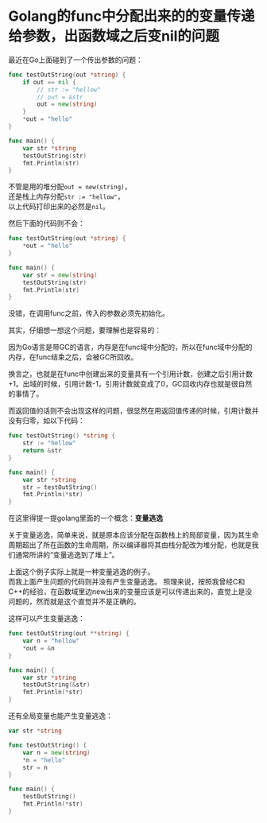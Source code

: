 # Golang的func中分配出来的的变量传递给参数，出函数域之后变nil的问题

最近在Go上面碰到了一个传出参数的问题：

```go
func testOutString(out *string) {
	if out == nil {
		// str := "hellow"
		// out = &str
		out = new(string)
	}
	*out = "hello"
}

func main() {
	var str *string
	testOutString(str)
	fmt.Println(str)
}
```

不管是用的堆分配`out = new(string)`，  
还是栈上内存分配`str := "hellow"`，  
以上代码打印出来的必然是`nil`。

然后下面的代码则不会：

```go
func testOutString(out *string) {
	*out = "hello"
}

func main() {
	var str = new(string)
	testOutString(str)
	fmt.Println(str)
}
```

没错，在调用func之前，传入的参数必须先初始化。

其实，仔细想一想这个问题，要理解也是容易的：

因为Go语言是带GC的语言，内存是在func域中分配的，所以在func域中分配的内存，在func结束之后，会被GC所回收。

换言之，也就是在func中创建出来的变量具有一个引用计数，创建之后引用计数+1。出域的时候，引用计数-1，引用计数就变成了0，GC回收内存也就是很自然的事情了。

而返回值的话则不会出现这样的问题，很显然在用返回值传递的时候，引用计数并没有归零，如以下代码：

```go
func testOutString() *string {
	str := "hellow"
	return &str
}

func main() {
	var str *string
	str = testOutString()
	fmt.Println(*str)
}
```

在这里得提一提golang里面的一个概念：**变量逃逸**

关于变量逃逸，简单来说，就是原本应该分配在函数栈上的局部变量，因为其生命周期超出了所在函数的生命周期，所以编译器将其由栈分配改为堆分配，也就是我们通常所讲的“变量逃逸到了堆上”。

上面这个例子实际上就是一种变量逃逸的例子。  
而我上面产生问题的代码则并没有产生变量逃逸。
照理来说，按照我曾经C和C++的经验，在函数域里边new出来的变量应该是可以传递出来的，直觉上是没问题的，然而就是这个直觉并不是正确的。

这样可以产生变量逃逸：

```go
func testOutString(out **string) {
	var n = "hellow"
	*out = &n
}

func main() {
	var str *string
	testOutString(&str)
	fmt.Println(*str)
}
```

还有全局变量也能产生变量逃逸：

```go
var str *string

func testOutString() {
	var n = new(string)
	*n = "hello"
	str = n
}

func main() {
	testOutString()
	fmt.Println(*str)
}
```
